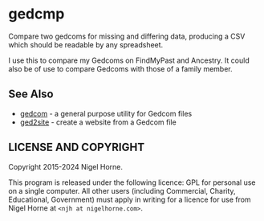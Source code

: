 # gedcmp

Compare two gedcoms for missing and differing data,
producing a CSV which should be readable by any spreadsheet.

I use this to compare my Gedcoms on FindMyPast and Ancestry.
It could also be of use to compare Gedcoms with those of a family member.

## See Also

* [gedcom](https://github.com/nigelhorne/gedcom) - a general purpose utility for Gedcom files
* [ged2site](https://github.com/nigelhorne/ged2site) - create a website from a Gedcom file

## LICENSE AND COPYRIGHT

Copyright 2015-2024 Nigel Horne.

This program is released under the following licence:
GPL for personal use on a single computer.
All other users (including Commercial, Charity, Educational, Government)
must apply in writing for a licence for use from Nigel Horne at
`<njh at nigelhorne.com>`.
